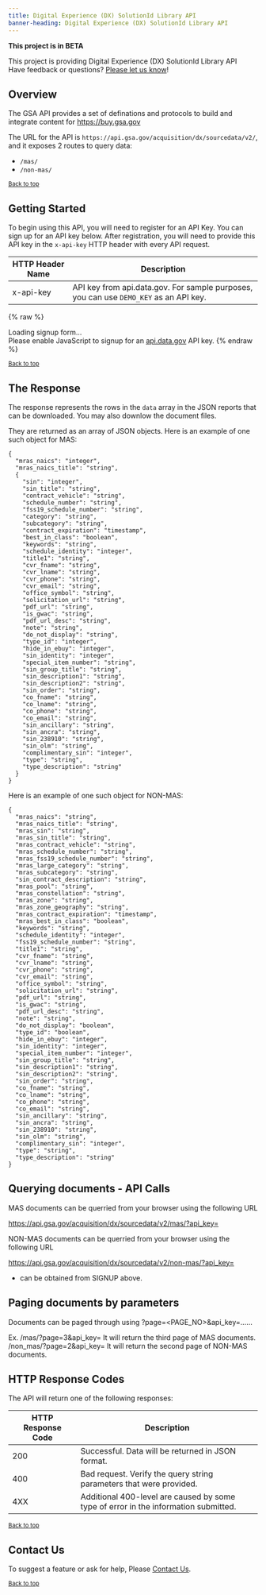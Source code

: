 ```yaml
---
title: Digital Experience (DX) SolutionId Library API
banner-heading: Digital Experience (DX) SolutionId Library API
---
```


<!--link rel="stylesheet" type="text/css" href="../../assets/swaggerui-dist/swagger-ui.css" -->
<!--link rel="stylesheet" type="text/css" href="../../assets/swaggerui-dist/custom.css" -->

<!-- Alpha status alert -->
<div class="usa-alert usa-alert-warning" id="site-wide-alert" role="alert">
   <div class="usa-alert-body">
     <strong>
       This project is in BETA       
     </strong>
     <p class="usa-alert-text">
        This project is providing Digital Experience (DX) SolutionId Library API
        </br>
        Have feedback or questions? <a href="mailto: fasdigitalsupport@gsa.gov">Please let us know</a>!
     </p>
   </div>
 </div>
<!-- end Alpha status alert -->


## Overview

The GSA API provides a set of definations and protocols to build and integrate content for <a href="https://buy.gsa.gov">https://buy.gsa.gov</a>


The URL for the API is `https://api.gsa.gov/acquisition/dx/sourcedata/v2/`, and it exposes 2 routes to query data:

- `/mas/`
- `/non-mas/`

<p><small><a href="#">Back to top</a></small></p>

## Getting Started

To begin using this API, you will need to register for an API Key. You can sign up for an API key below.  After registration, you will need to provide this API key in the `x-api-key` HTTP header with every API request.

| HTTP Header Name | Description |
| ---- | ----------- |
| x-api-key | API key from api.data.gov.  For sample purposes, you can use `DEMO_KEY` as an API key. |



{% raw %}
<div id="apidatagov_signup">Loading signup form...</div>
<script type="text/javascript">
  /* * * CONFIGURATION VARIABLES: EDIT BEFORE PASTING INTO YOUR WEBPAGE * * */
  var apiUmbrellaSignupOptions = {
    // Pick a short, unique name to identify your site, like 'gsa-auctions'
    // in this example.
    registrationSource: 'gsa-dx-api',

    // Enter the API key you signed up for and specially configured for this
    // API key signup embed form.
    apiKey: 'Wjww6pZMosePwXxnz7foeWBYa0ADCcw1NIMfuOoP',

    // Provide an example URL you want to show to users after they signup.
    // This can be any API endpoint on your server, and you can use the
    // special {{api_key}} variable to automatically substitute in the API
    // key the user just signed up for.
    exampleApiUrl: 'https://api.gsa.gov/acquisition/dx/sourcedata/v2/mas/?api_key={{api_key}}',

    // OPTIONAL: Provide extra content to display on the signup confirmation
    // page. This will be displayed below the user's API key and the example
    // API URL are shown. HTML is allowed. Defaults to ""
    // signupConfirmationMessage: '',

    // OPTIONAL: Provide a URL to your own contact page to link to for user
    // support. Defaults to "https://api.data.gov/contact/",
    //contactUrl: 'https://github.com/GSA/ag-api/issues',

    // OPTIONAL: Set to true to verify the user's e-mail address by only
    // sending them their API key via e-mail, and not displaying it on the
    // signup confirmation web page. Defaults to false.
    // verifyEmail: true,

    // OPTIONAL: Set to false to disable sending a welcome e-mail to the
    // user after signing up. Defaults to true.
    // sendWelcomeEmail: false,

    // OPTIONAL: Provide the name of your developer site. This will appear
    // in the subject of the welcome e-mail as "Your {{siteName}} API key".
    // Defaults to "api.data.gov".
    // siteName: 'GSA Developer Network',

    // OPTIONAL: Provide a custom sender name for who the welcome email
    // appears from. The actual address will be "noreply@api.data.gov", but
    // this will change the name of the displayed sender in this fashion:
    // "{{emailFromName}} <noreply@api.data.gov>". Defaults to "".
    // emailFromName: 'GSA Developer Network',

    // OPTIONAL: Provide an extra input field to ask for the user's website.
    // Defaults to false.
    // websiteInput: true,

    // OPTIONAL: Provide an extra checkbox asking the user to agree to terms
    // and conditions before signing up. Defaults to false.
    // termsCheckbox: true,

    // OPTIONAL: If the terms & conditions checkbox is enabled, link to this
    // URL for your API's terms & conditions. Defaults to "".
    // termsUrl: "https://agency.gov/api-terms/",
  };

  /* * * DON'T EDIT BELOW THIS LINE * * */
  (function() {
    var apiUmbrella = document.createElement('script'); apiUmbrella.type = 'text/javascript'; apiUmbrella.async = true;
    apiUmbrella.src = 'https://api.data.gov/static/javascripts/signup_embed.js';
    (document.getElementsByTagName('head')[0] || document.getElementsByTagName('body')[0]).appendChild(apiUmbrella);
  })();
</script>
<noscript>Please enable JavaScript to signup for an <a href="http://api.data.gov/">api.data.gov</a> API key.</noscript>
{% endraw %} 

<p><small><a href="#">Back to top</a></small></p>

## The Response

The response represents the rows in the `data` array in the JSON reports that can be downloaded. You may also downlow the document files. 

They are returned as an array of JSON objects. Here is an example of one such object for MAS:

```
{
  "mras_naics": "integer",
  "mras_naics_title": "string",
  { 
    "sin": "integer",
    "sin_title": "string",
    "contract_vehicle": "string",
    "schedule_number": "string",
    "fss19_schedule_number": "string",
    "category": "string",
    "subcategory": "string",
    "contract_expiration": "timestamp",
    "best_in_class": "boolean",
    "keywords": "string",
    "schedule_identity": "integer",
    "title1": "string",
    "cvr_fname": "string",
    "cvr_lname": "string",
    "cvr_phone": "string",
    "cvr_email": "string",
    "office_symbol": "string",
    "solicitation_url": "string",
    "pdf_url": "string",
    "is_gwac": "string",
    "pdf_url_desc": "string",
    "note": "string",
    "do_not_display": "string",
    "type_id": "integer",
    "hide_in_ebuy": "integer",
    "sin_identity": "integer",
    "special_item_number": "string",
    "sin_group_title": "string",
    "sin_description1": "string",
    "sin_description2": "string",
    "sin_order": "string",
    "co_fname": "string",
    "co_lname": "string",
    "co_phone": "string",
    "co_email": "string",
    "sin_ancillary": "string",
    "sin_ancra": "string",
    "sin_238910": "string",
    "sin_olm": "string",
    "complimentary_sin": "integer",
    "type": "string",
    "type_description": "string"
  }
}
```

Here is an example of one such object for NON-MAS:

```
{
  "mras_naics": "string",
  "mras_naics_title": "string",
  "mras_sin": "string",
  "mras_sin_title": "string",
  "mras_contract_vehicle": "string",
  "mras_schedule_number": "string",
  "mras_fss19_schedule_number": "string",
  "mras_large_category": "string",
  "mras_subcategory": "string",
  "sin_contract_description": "string",
  "mras_pool": "string",
  "mras_constellation": "string",
  "mras_zone": "string",
  "mras_zone_geography": "string",
  "mras_contract_expiration": "timestamp",
  "mras_best_in_class": "boolean",
  "keywords": "string",
  "schedule_identity": "integer",
  "fss19_schedule_number": "string",
  "title1": "string",
  "cvr_fname": "string",
  "cvr_lname": "string",
  "cvr_phone": "string",
  "cvr_email": "string",
  "office_symbol": "string",
  "solicitation_url": "string",
  "pdf_url": "string",
  "is_gwac": "string",
  "pdf_url_desc": "string",
  "note": "string",
  "do_not_display": "boolean",
  "type_id": "boolean",
  "hide_in_ebuy": "integer",
  "sin_identity": "integer",
  "special_item_number": "integer",
  "sin_group_title": "string",
  "sin_description1": "string",
  "sin_description2": "string",
  "sin_order": "string",
  "co_fname": "string",
  "co_lname": "string",
  "co_phone": "string",
  "co_email": "string",
  "sin_ancillary": "string",
  "sin_ancra": "string",
  "sin_238910": "string",
  "sin_olm": "string",
  "complimentary_sin": "integer",
  "type": "string",
  "type_description": "string"
}
```

## Querying documents - API Calls

MAS documents can be querried from your browser using the following URL

https://api.gsa.gov/acquisition/dx/sourcedata/v2/mas/?api_key=<KEY>

NON-MAS documents can be querried from your browser using the following URL

https://api.gsa.gov/acquisition/dx/sourcedata/v2/non-mas/?api_key=<KEY>

- <KEY> can be obtained from SIGNUP above.

## Paging documents by parameters

Documents can be paged through using ?page=<PAGE_NO>&api_key=......

Ex. /mas/?page=3&api_key=<KEY>
    It will return the third page of MAS documents.
    /non_mas/?page=2&api_key=<KEY>
    It will return the second page of NON-MAS documents.


## HTTP Response Codes

The API will return one of the following responses:

| HTTP Response Code | Description |
| ---- | ----------- |
| 200 | Successful. Data will be returned in JSON format. |
| 400 | Bad request. Verify the query string parameters that were provided. |
| 4XX | Additional 400-level are caused by some type of error in the information submitted. |

<p><small><a href="#">Back to top</a></small></p>


## Contact Us

To suggest a feature or ask for help, Please <a href="mailto: fasdigitalsupport@gsa.gov">Contact Us</a>.

<p><small><a href="#">Back to top</a></small></p>

